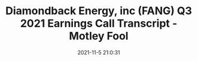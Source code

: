 ---
"title": "Diamondback Energy, inc (FANG) Q3 2021 Earnings Call Transcript - Motley Fool"
"date": "2021-11-5 21:0:31"
"feed_name": "GOOGLENEWSDRILLING"
"feed_website": "https://news.google.com/search?q=drilling%2Bincident&hl=en-US&gl=US&ceid=US:en"
"feed_rss": "https://news.google.com/rss/search?q=drilling%2Bincident&hl=en-US&gl=US&ceid=US:en"
"link": "https://www.fool.com/earnings/call-transcripts/2021/11/05/diamondback-energy-inc-fang-q3-2021-earnings-call/"
"source": "{'href': 'https://www.fool.com', 'title': 'Motley Fool'}"
"file": "_posts/2021-1-1-62cfbb86778c45d1229833caa84e3ebbac893be3.md"
"accident": "0"
"drilling": "0"
"dead": "0"
"injured": "0"
"arrested": "0"
"place": "unknown place"
"where": "unknown site"
"causes": "unknown"
"place_uri": "unknown place"
---